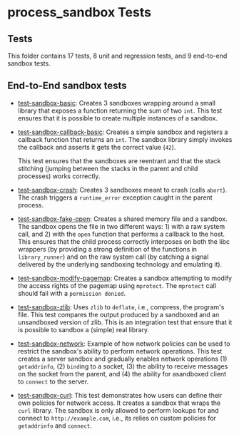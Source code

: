 # process_sandbox Tests

Tests
------

This folder contains 17 tests, 8 unit and regression tests, and 9 end-to-end sandbox tests.

## End-to-End sandbox tests

* [test-sandbox-basic](sandbox-basic.cc): Creates 3 sandboxes wrapping around a small library that exposes a function returning the sum of two `int`.
  This test ensures that it is possible to create multiple instances of a sandbox.

* [test-sandbox-callback-basic](sandbox-callback-basic.cc): Creates a simple sandbox and registers a callback function that returns an `int`.
   The sandbox library simply invokes the callback and asserts it gets the correct value (`42`). 

  This test ensures that the sandboxes are reentrant and that the stack stitching (jumping between the stacks in the parent and child processes) works correctly.

* [test-sandbox-crash](sandbox-crash.cc): Creates 3 sandboxes meant to crash (calls `abort`).
  The crash triggers a `runtime_error` exception caught in the parent process. 

* [test-sandbox-fake-open](sandbox-fake-open.cc): Creates a shared memory file and a sandbox. 
  The sandbox opens the file in two different ways: 1) with a raw system call, and 2) with the `open` function that performs a callback to the host.
  This ensures that the child process correctly interposes on both the libc wrappers (by providing a strong definition of the functions in `library_runner`) and on the raw system call (by catching a signal delivered by the underlying sandboxing technology and emulating it).

* [test-sandbox-modify-pagemap](sandbox-modify-pagemap.cc): Creates a sandbox attempting to modify the access rights of the pagemap using `mprotect`.
  The `mprotect` call should fail with a `permission denied`.

* [test-sandbox-zlib](sandbox-zlib.cc): Uses `zlib` to `deflate`, i.e., compress, the program's file.
  This test compares the output produced by a sandboxed and an unsandboxed version of zlib.
  This is an integration test that ensure that it is possible to sandbox a (simple) real library.

* [test-sandbox-network](sandbox-network.cc): Example of how network policies can be used to restrict the sandbox's ability to perform network operations. 
This test creates a server sandbox and gradually enables network operations (1) `getaddrinfo`, (2) `bind`ing to a socket, (3) the ability to receive messages on the socket from the parent, and (4) the ability for asandboxed client to `connect` to the server. 

* [test-sandbox-curl](sandbox-curl.cc): 
This test demonstrates how users can define their own policies for network access. 
It creates a sandbox that wraps the `curl` library.
The sandbox is only allowed to perform lookups for and connect to `http://example.com`, i.e., its relies on custom policies for `getaddrinfo` and `connect`.
